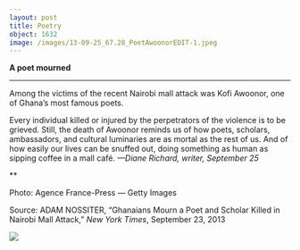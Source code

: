 ```yaml
---
layout: post
title: Poetry
object: 1632
image: /images/13-09-25_67.28_PoetAwoonorEDIT-1.jpeg
---
```

**A poet mourned**

****

Among the victims of the recent Nairobi mall attack was Kofi Awoonor, one of Ghana’s most famous poets.

Every individual killed or injured by the perpetrators of the violence is to be grieved. Still, the death of Awoonor reminds us of how poets, scholars, ambassadors, and cultural luminaries are as mortal as the rest of us. And of how easily our lives can be snuffed out, doing something as human as sipping coffee in a mall café. *—Diane Richard, writer, September 25*

**

Photo: Agence France-Press — Getty Images 

Source: ADAM NOSSITER, “Ghanaians Mourn a Poet and Scholar Killed in Nairobi Mall Attack,” *New York Times*, September 23, 2013 

![]({{siteurl.base}}/images/13-09-25_67.28_PoetAwoonorEDIT-1.jpeg)
